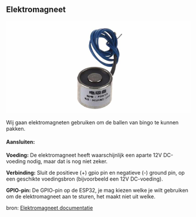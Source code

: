 ## Elektromagneet

![electromagneet](../assets/elektroimage.png)

Wij gaan elektromagneten gebruiken om de ballen van bingo te kunnen pakken.

#### **Aansluiten:**

**Voeding:** De elektromagneet heeft waarschijnlijk een aparte 12V DC-voeding nodig, maar dat is nog niet zeker.

**Verbinding:** Sluit de positieve (+) gpio pin en negatieve (-) ground pin, op een geschikte voedingsbron (bijvoorbeeld een 12V DC-voeding). 

**GPIO-pin:** De GPIO-pin op de ESP32, je mag kiezen welke je wilt gebruiken om de elektromagneet aan te sturen, het maakt niet uit welke. 

bron:
[Elektromagneet documentatie](https://cdn.velleman.eu/downloads/29/vma431_a4v01.pdf)